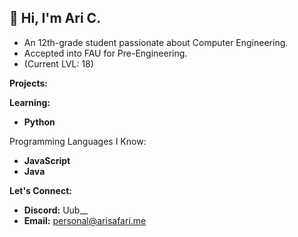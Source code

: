 ## 👋  Hi, I'm Ari C. 
* An 12th-grade student passionate about Computer Engineering.
* Accepted into FAU for Pre-Engineering.
* (Current LVL: 18)

**Projects:**



**Learning:**
* **Python**

Programming Languages I Know:
* **JavaScript**
* **Java**

**Let's Connect:**

* **Discord:** Uub__
* **Email:** personal@arisafari.me
